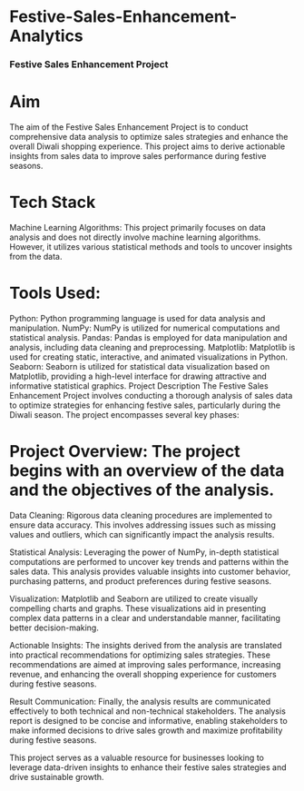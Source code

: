 # Festive-Sales-Enhancement-Analytics

### Festive Sales Enhancement Project
# Aim
The aim of the Festive Sales Enhancement Project is to conduct comprehensive data analysis to optimize sales strategies and enhance the overall Diwali shopping experience. This project aims to derive actionable insights from sales data to improve sales performance during festive seasons.

# Tech Stack
Machine Learning Algorithms:
This project primarily focuses on data analysis and does not directly involve machine learning algorithms. However, it utilizes various statistical methods and tools to uncover insights from the data.

# Tools Used:
Python: Python programming language is used for data analysis and manipulation.
NumPy: NumPy is utilized for numerical computations and statistical analysis.
Pandas: Pandas is employed for data manipulation and analysis, including data cleaning and preprocessing.
Matplotlib: Matplotlib is used for creating static, interactive, and animated visualizations in Python.
Seaborn: Seaborn is utilized for statistical data visualization based on Matplotlib, providing a high-level interface for drawing attractive and informative statistical graphics.
Project Description
The Festive Sales Enhancement Project involves conducting a thorough analysis of sales data to optimize strategies for enhancing festive sales, particularly during the Diwali season. The project encompasses several key phases:

# Project Overview: The project begins with an overview of the data and the objectives of the analysis.

Data Cleaning: Rigorous data cleaning procedures are implemented to ensure data accuracy. This involves addressing issues such as missing values and outliers, which can significantly impact the analysis results.

Statistical Analysis: Leveraging the power of NumPy, in-depth statistical computations are performed to uncover key trends and patterns within the sales data. This analysis provides valuable insights into customer behavior, purchasing patterns, and product preferences during festive seasons.

Visualization: Matplotlib and Seaborn are utilized to create visually compelling charts and graphs. These visualizations aid in presenting complex data patterns in a clear and understandable manner, facilitating better decision-making.

Actionable Insights: The insights derived from the analysis are translated into practical recommendations for optimizing sales strategies. These recommendations are aimed at improving sales performance, increasing revenue, and enhancing the overall shopping experience for customers during festive seasons.

Result Communication: Finally, the analysis results are communicated effectively to both technical and non-technical stakeholders. The analysis report is designed to be concise and informative, enabling stakeholders to make informed decisions to drive sales growth and maximize profitability during festive seasons.

This project serves as a valuable resource for businesses looking to leverage data-driven insights to enhance their festive sales strategies and drive sustainable growth.
